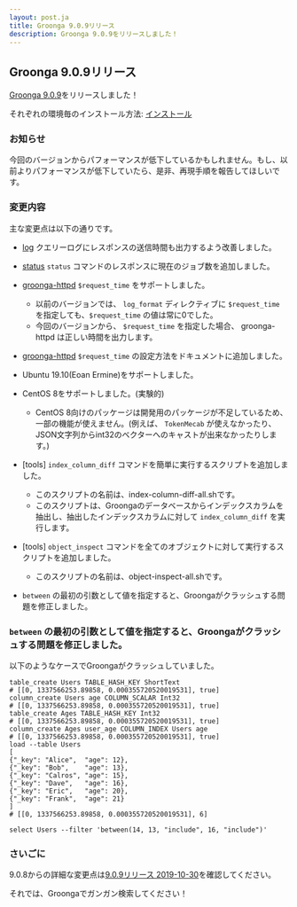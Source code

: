 ```yaml
---
layout: post.ja
title: Groonga 9.0.9リリース
description: Groonga 9.0.9をリリースしました！
---
```


## Groonga 9.0.9リリース

[Groonga 9.0.9](/ja/docs/news.html#release-9-0-9)をリリースしました！

それぞれの環境毎のインストール方法: [インストール](/ja/docs/install.html)

### お知らせ

今回のバージョンからパフォーマンスが低下しているかもしれません。もし、以前よりパフォーマンスが低下していたら、是非、再現手順を報告してほしいです。

### 変更内容

主な変更点は以下の通りです。

* [log](/ja/docs/reference/log.html) クエリーログにレスポンスの送信時間も出力するよう改善しました。

* [status](/ja/docs/reference/commands/status.html) `status` コマンドのレスポンスに現在のジョブ数を追加しました。

* [groonga-httpd](/ja/docs/reference/executables/groonga-httpd.html) `$request_time` をサポートしました。

  * 以前のバージョンでは、 `log_format` ディレクティブに `$request_time` を指定しても、`$request_time` の値は常に0でした。
  * 今回のバージョンから、 `$request_time` を指定した場合、 groonga-httpd は正しい時間を出力します。

* [groonga-httpd](/ja/docs/reference/executables/groonga-httpd.html) `$request_time` の設定方法をドキュメントに追加しました。

* Ubuntu 19.10(Eoan Ermine)をサポートしました。

* CentOS 8をサポートしました。(実験的)

  * CentOS 8向けのパッケージは開発用のパッケージが不足しているため、一部の機能が使えません。(例えば、 `TokenMecab` が使えなかったり、JSON文字列からint32のベクターへのキャストが出来なかったりします。)

* [tools] `index_column_diff` コマンドを簡単に実行するスクリプトを追加しました。

  * このスクリプトの名前は、index-column-diff-all.shです。
  * このスクリプトは、Groongaのデータベースからインデックスカラムを抽出し、抽出したインデックスカラムに対して `index_column_diff` を実行します。

* [tools] ``object_inspect`` コマンドを全てのオブジェクトに対して実行するスクリプトを追加しました。

  * このスクリプトの名前は、object-inspect-all.shです。

* `between` の最初の引数として値を指定すると、Groongaがクラッシュする問題を修正しました。

### `between` の最初の引数として値を指定すると、Groongaがクラッシュする問題を修正しました。

以下のようなケースでGroongaがクラッシュしていました。

```
table_create Users TABLE_HASH_KEY ShortText
# [[0, 1337566253.89858, 0.000355720520019531], true]
column_create Users age COLUMN_SCALAR Int32
# [[0, 1337566253.89858, 0.000355720520019531], true]
table_create Ages TABLE_HASH_KEY Int32
# [[0, 1337566253.89858, 0.000355720520019531], true]
column_create Ages user_age COLUMN_INDEX Users age
# [[0, 1337566253.89858, 0.000355720520019531], true]
load --table Users
[
{"_key": "Alice",  "age": 12},
{"_key": "Bob",    "age": 13},
{"_key": "Calros", "age": 15},
{"_key": "Dave",   "age": 16},
{"_key": "Eric",   "age": 20},
{"_key": "Frank",  "age": 21}
]
# [[0, 1337566253.89858, 0.000355720520019531], 6]

select Users --filter 'between(14, 13, "include", 16, "include")'
```

### さいごに

9.0.8からの詳細な変更点は[9.0.9リリース 2019-10-30](/ja/docs/news.html#release-9-0-9)を確認してください。

それでは、Groongaでガンガン検索してください！
